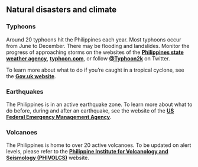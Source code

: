 ## Natural disasters and climate

### **Typhoons**

Around 20 typhoons hit the Philippines each year. Most typhoons occur from June to December. There may be flooding and landslides. Monitor the progress of approaching storms on the websites of the [**Philippines state weather agency**](https://www.pagasa.dost.gov.ph/), [**typhoon.com**](http://www.typhoon2000.ph/), or follow [**@Typhoon2k**](https://twitter.com/typhoon2k) on Twitter.

To learn more about what to do if you’re caught in a tropical cyclone, see the [**Gov.uk website**](https://www.gov.uk/tropical-cyclones).

### **Earthquakes**

The Philippines is in an active earthquake zone. To learn more about what to do before, during and after an earthquake, see the website of the [**US Federal Emergency Management Agency**](http://www.ready.gov/earthquakes).

### **Volcanoes**

The Philippines is home to over 20 active volcanoes. To be updated on alert levels, please refer to the [**Philippine Institute for Volcanology and Seismology (PHIVOLCS)**](https://www.phivolcs.dost.gov.ph/) website.